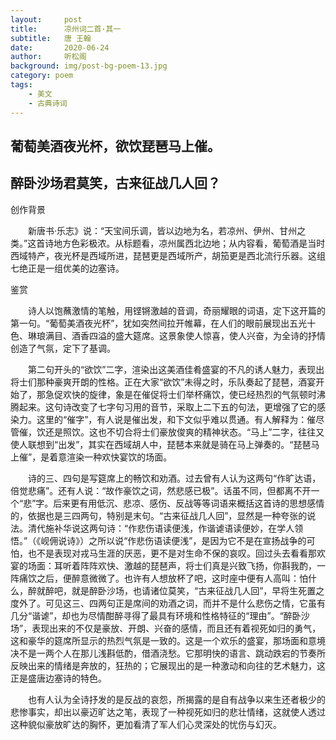 ```yaml
---
layout:     post
title:      凉州词二首·其一
subtitle:   唐 王翰
date:       2020-06-24
author:     听松阁
background: img/post-bg-poem-13.jpg
category: poem
tags:
    - 美文
    - 古典诗词
---
```


## 葡萄美酒夜光杯，欲饮琵琶马上催。
## 醉卧沙场君莫笑，古来征战几人回？





创作背景

　　新唐书·乐志》说：“天宝间乐调，皆以边地为名，若凉州、伊州、甘州之类。”这首诗地方色彩极浓。从标题看，凉州属西北边地；从内容看，葡萄酒是当时西域特产，夜光杯是西域所进，琵琶更是西域所产，胡笳更是西北流行乐器。这组七绝正是一组优美的边塞诗。



鉴赏



　　诗人以饱蘸激情的笔触，用铿锵激越的音调，奇丽耀眼的词语，定下这开篇的第一句。“葡萄美酒夜光杯”，犹如突然间拉开帷幕，在人们的眼前展现出五光十色、琳琅满目、酒香四溢的盛大筵席。这景象使人惊喜，使人兴奋，为全诗的抒情创造了气氛，定下了基调。



　　第二句开头的“欲饮”二字，渲染出这美酒佳肴盛宴的不凡的诱人魅力，表现出将士们那种豪爽开朗的性格。正在大家“欲饮”未得之时，乐队奏起了琵琶，酒宴开始了，那急促欢快的旋律，象是在催促将士们举杯痛饮，使已经热烈的气氛顿时沸腾起来。这句诗改变了七字句习用的音节，采取上二下五的句法，更增强了它的感染力。这里的“催字”，有人说是催出发，和下文似乎难以贯通。有人解释为：催尽管催，饮还是照饮。这也不切合将士们豪放俊爽的精神状态。“马上”二字，往往又使人联想到“出发”，其实在西域胡人中，琵琶本来就是骑在马上弹奏的。“琵琶马上催”，是着意渲染一种欢快宴饮的场面。



　　诗的三、四句是写筵席上的畅饮和劝酒。过去曾有人认为这两句“作旷达语，倍觉悲痛”。还有人说：“故作豪饮之词，然悲感已极”。话虽不同，但都离不开一个“悲”字。后来更有用低沉、悲凉、感伤、反战等等词语来概括这首诗的思想感情的，依据也是三四两句，特别是末句。“古来征战几人回”，显然是一种夸张的说法。清代施补华说这两句诗：“作悲伤语读便浅，作谐谑语读便妙，在学人领悟。”（《岘佣说诗》）之所以说“作悲伤语读便浅”，是因为它不是在宣扬战争的可怕，也不是表现对戎马生涯的厌恶，更不是对生命不保的哀叹。回过头去看看那欢宴的场面：耳听着阵阵欢快、激越的琵琶声，将士们真是兴致飞扬，你斟我酌，一阵痛饮之后，便醉意微微了。也许有人想放杯了吧，这时座中便有人高叫：怕什么，醉就醉吧，就是醉卧沙场，也请诸位莫笑，“古来征战几人回”，早将生死置之度外了。可见这三、四两句正是席间的劝酒之词，而并不是什么悲伤之情，它虽有几分“谐谑”，却也为尽情酣醉寻得了最具有环境和性格特征的“理由”。“醉卧沙场”，表现出来的不仅是豪放、开朗、兴奋的感情，而且还有着视死如归的勇气，这和豪华的筵席所显示的热烈气氛是一致的。这是一个欢乐的盛宴，那场面和意境决不是一两个人在那儿浅斟低酌，借酒浇愁。它那明快的语言、跳动跌宕的节奏所反映出来的情绪是奔放的，狂热的；它展现出的是一种激动和向往的艺术魅力，这正是盛唐边塞诗的特色。



　　也有人认为全诗抒发的是反战的哀怨，所揭露的是自有战争以来生还者极少的悲惨事实，却出以豪迈旷达之笔，表现了一种视死如归的悲壮情绪，这就使人透过这种貌似豪放旷达的胸怀，更加看清了军人们心灵深处的忧伤与幻灭。
  
